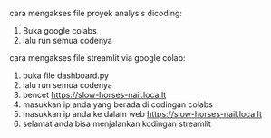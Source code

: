 cara mengakses file proyek analysis dicoding:
1. Buka google colabs
2. lalu run semua codenya

cara mengakses file streamlit via google colab:
1. buka file dashboard.py
2. lalu run semua codenya
3. pencet https://slow-horses-nail.loca.lt
4. masukkan ip anda yang berada di codingan colabs
5. masukkan ip anda ke dalam web https://slow-horses-nail.loca.lt
6. selamat anda bisa menjalankan kodingan streamlit
